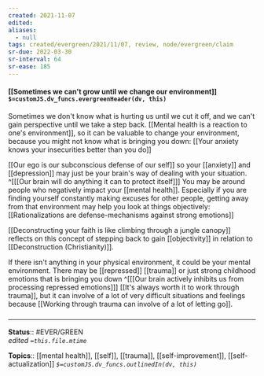 ```yaml
---
created: 2021-11-07 
edited: 
aliases:
  - null
tags: created/evergreen/2021/11/07, review, node/evergreen/claim
sr-due: 2022-03-30
sr-interval: 64
sr-ease: 185
---
```


#### [[Sometimes we can't grow until we change our environment]] `$=customJS.dv_funcs.evergreenHeader(dv, this)`

Sometimes we don't know what is hurting us until we cut it off, and we can't gain perspective until we take a step back. 
[[Mental health is a reaction to one's environment]], so
it can be valuable to change your environment, because you might not know what is bringing you down:
[[Your anxiety knows your insecurities better than you do]]

[[Our ego is our subconscious defense of our self]] so your [[anxiety]] and [[depression]] may just be your brain's way of dealing with your situation.
^[[[Our brain will do anything it can to protect itself]]]
You may be around people who negatively impact your [[mental health]].
Especially if you are finding yourself constantly making excuses for other people,
getting away from that environment may help you look at things objectively:
[[Rationalizations are defense-mechanisms against strong emotions]]

[[Deconstructing your faith is like climbing through a jungle canopy]] reflects on this concept of stepping back to gain [[objectivity]] in relation to [[Deconstruction (Christianity)]]. 

If there isn't anything in your physical environment, it could be your mental environment. 
There may be [[repressed]] [[trauma]] or just strong childhood emotions that is bringing you down 
^[[[Our brain actively inhibits us from processing repressed emotions]]]
[[It's always worth it to work through trauma]],
but it can involve of a lot of very difficult situations and feelings because 
[[Working through trauma can involve of a lot of letting go]]. 

### <hr class="footnote"/>

**Status**:: #EVER/GREEN   
*edited `=this.file.mtime`*

**Topics**:: [[mental health]], [[self]], [[trauma]], [[self-improvement]], [[self-actualization]]
*`$=customJS.dv_funcs.outlinedIn(dv, this)`*

